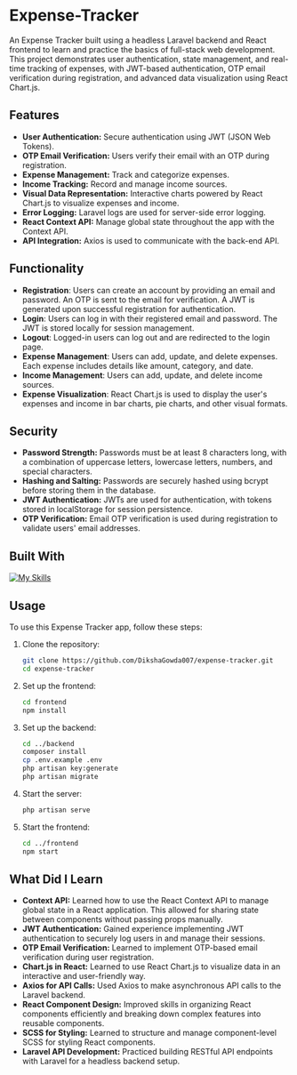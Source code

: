 # Expense-Tracker

An Expense Tracker built using a headless Laravel backend and React frontend to learn and practice the basics of full-stack web development. This project demonstrates user authentication, state management, and real-time tracking of expenses, with JWT-based authentication, OTP email verification during registration, and advanced data visualization using React Chart.js.

## Features

* **User Authentication:** Secure authentication using JWT (JSON Web Tokens).
* **OTP Email Verification:** Users verify their email with an OTP during registration.
* **Expense Management:** Track and categorize expenses.
* **Income Tracking:** Record and manage income sources.
* **Visual Data Representation:** Interactive charts powered by React Chart.js to visualize expenses and income.
* **Error Logging:** Laravel logs are used for server-side error logging.
* **React Context API:** Manage global state throughout the app with the Context API.
* **API Integration:** Axios is used to communicate with the back-end API.

## Functionality

* **Registration**: Users can create an account by providing an email and password. An OTP is sent to the email for verification. A JWT is generated upon successful registration for authentication.
* **Login**: Users can log in with their registered email and password. The JWT is stored locally for session management.
* **Logout**: Logged-in users can log out and are redirected to the login page.
* **Expense Management**: Users can add, update, and delete expenses. Each expense includes details like amount, category, and date.
* **Income Management**: Users can add, update, and delete income sources.
* **Expense Visualization**: React Chart.js is used to display the user's expenses and income in bar charts, pie charts, and other visual formats.

## Security

* **Password Strength:** Passwords must be at least 8 characters long, with a combination of uppercase letters, lowercase letters, numbers, and special characters.
* **Hashing and Salting:** Passwords are securely hashed using bcrypt before storing them in the database.
* **JWT Authentication:** JWTs are used for authentication, with tokens stored in localStorage for session persistence.
* **OTP Verification:** Email OTP verification is used during registration to validate users' email addresses.

## Built With

[![My Skills](https://skillicons.dev/icons?i=laravel,php,mysql,react,js,scss)](https://skillicons.dev)

## Usage

To use this Expense Tracker app, follow these steps:

1. Clone the repository:

   ```bash
   git clone https://github.com/DikshaGowda007/expense-tracker.git
   cd expense-tracker
   ```

2. Set up the frontend:

   ```bash
   cd frontend
   npm install
   ```

3. Set up the backend:

   ```bash
   cd ../backend
   composer install
   cp .env.example .env
   php artisan key:generate
   php artisan migrate
   ```

4. Start the server:

   ```bash
   php artisan serve
   ```

5. Start the frontend:

   ```bash
   cd ../frontend
   npm start
   ```

## What Did I Learn

* **Context API:** Learned how to use the React Context API to manage global state in a React application. This allowed for sharing state between components without passing props manually.
* **JWT Authentication:** Gained experience implementing JWT authentication to securely log users in and manage their sessions.
* **OTP Email Verification:** Learned to implement OTP-based email verification during user registration.
* **Chart.js in React:** Learned to use React Chart.js to visualize data in an interactive and user-friendly way.
* **Axios for API Calls:** Used Axios to make asynchronous API calls to the Laravel backend.
* **React Component Design:** Improved skills in organizing React components efficiently and breaking down complex features into reusable components.
* **SCSS for Styling:** Learned to structure and manage component-level SCSS for styling React components.
* **Laravel API Development:** Practiced building RESTful API endpoints with Laravel for a headless backend setup.

